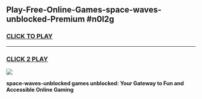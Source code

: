 
## Play-Free-Online-Games-space-waves-unblocked-Premium #n0l2g
<h3>
<a href="https://premium.freeplayer.one?title=space-waves-unblocked&ref=8M">CLICK TO PLAY</a></h3>
<hr>

<h3>
<a href="https://premium.freeplayer.one?title=space-waves-unblocked&ref=8M">CLICK 2 PLAY</a>
  
</h3>

<a href="https://premium.freeplayer.one?title=space-waves-unblocked&ref=8M"><img src="https://clearcache.store/games.png"></a>


**space-waves-unblocked games unblocked: Your Gateway to Fun and Accessible Online Gaming**
